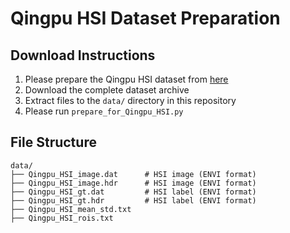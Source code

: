 # Qingpu HSI Dataset Preparation

## Download Instructions
1. Please prepare the Qingpu HSI dataset from [here](https://www.3sobs.cn/qingpu-hsi-dataset)
2. Download the complete dataset archive
3. Extract files to the `data/` directory in this repository
4. Please run `prepare_for_Qingpu_HSI.py`

## File Structure
````
data/
├── Qingpu_HSI_image.dat      # HSI image (ENVI format)
├── Qingpu_HSI_image.hdr      # HSI image (ENVI format)
├── Qingpu_HSI_gt.dat         # HSI label (ENVI format)
├── Qingpu_HSI_gt.hdr         # HSI label (ENVI format)
├── Qingpu_HSI_mean_std.txt
├── Qingpu_HSI_rois.txt
